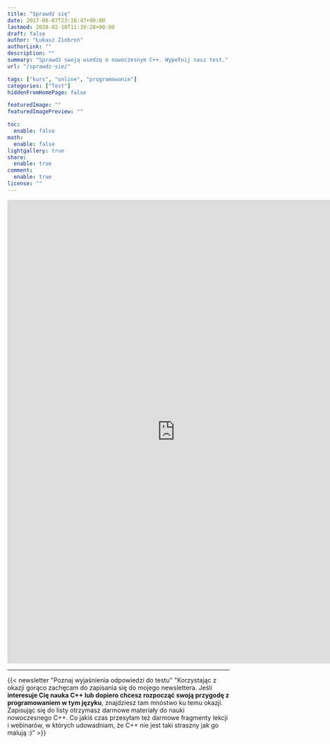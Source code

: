 ```yaml
---
title: "Sprawdź się"
date: 2017-06-07T23:16:47+00:00
lastmod: 2020-02-10T11:39:28+00:00
draft: false
author: "Łukasz Ziobroń"
authorLink: ""
description: ""
summary: "Sprawdź swoją wiedzę o nowoczesnym C++. Wypełnij nasz test."
url: "/sprawdz-sie/"

tags: ["kurs", "online", "programowanie"]
categories: ["Test"]
hiddenFromHomePage: false

featuredImage: ""
featuredImagePreview: ""

toc:
  enable: false
math:
  enable: false
lightgallery: true
share:
  enable: true
comment:
  enable: true
license: ""
---
```


<iframe src="https://docs.google.com/forms/d/e/1FAIpQLSdRclm1J8JXAumACbVCCtkX7fldri_BymoMdUsoUQ9hRcVcZA/viewform?embedded=true" width="760" height="1050" frameborder="0" marginheight="0" marginwidth="0">Ładuję…</iframe>

---

{{< newsletter "Poznaj wyjaśnienia odpowiedzi do testu" "Korzystając z okazji gorąco zachęcam do zapisania się do mojego newslettera. Jeśli <b>interesuje Cię nauka C++ lub dopiero chcesz rozpocząć swoją przygodę z programowaniem w tym języku</b>, znajdziesz tam mnóstwo ku temu okazji. Zapisując się do listy otrzymasz darmowe materiały do nauki nowoczesnego C++. Co jakiś czas przesyłam też darmowe fragmenty lekcji i webinarów, w których udowadniam, że C++ nie jest taki straszny jak go malują :)" >}}
